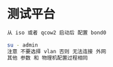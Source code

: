 # 测试平台
```bash
从 iso 或者 qcow2 启动后 配置 bond0

su - admin
注意 不要选择 vlan 否则 无法连接 外网
其他 参数 和 物理机配置过程相同

```